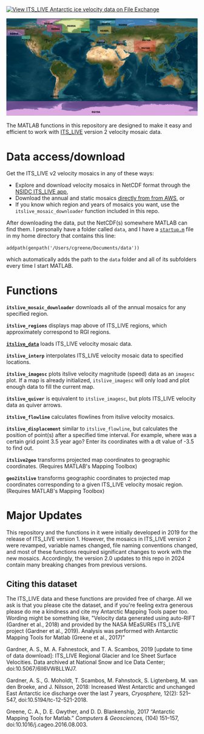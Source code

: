 [![View ITS_LIVE Antarctic ice velocity data on File Exchange](https://www.mathworks.com/matlabcentral/images/matlab-file-exchange.svg)](https://www.mathworks.com/matlabcentral/fileexchange/72701-its_live-antarctic-ice-velocity-data)

![](ITS_LIVE_v2_mosaic_regions.jpeg)

The MATLAB functions in this repository are designed to make it easy and efficient to work with [ITS_LIVE](https://its-live.jpl.nasa.gov/) version 2 velocity mosaic data. 

# Data access/download

Get the ITS_LIVE v2 velocity mosaics in any of these ways: 

* Explore and download velocity mosaics in NetCDF format through the [NSIDC ITS\_LIVE app](https://nsidc.org/apps/itslive), 
* Download the annual and static mosaics [directly from from AWS](https://its-live-data.s3.amazonaws.com/index.html#velocity_mosaic/v2/), or 
* If you know which region and years of mosaics you want, use the `itslive_mosaic_downloader` function included in this repo.  

After downloading the data, put the NetCDF(s) somewhere MATLAB can find them. I personally have a folder called `data`, and I have a [`startup.m`](https://www.mathworks.com/help/matlab/ref/startup.html) file in my home directory that contains this line:

`addpath(genpath('/Users/cgreene/Documents/data'))` 

which automatically adds the path to the `data` folder and all of its subfolders every time I start MATLAB. 

# Functions 

**`itslive_mosaic_downloader`** downloads all of the annual mosaics for any specified region. 

**`itslive_regions`** displays map above of ITS_LIVE regions, which approximately correspond to RGI regions. 

**[`itslive_data`](documentation/itslive_data_documentation.md)** loads ITS_LIVE velocity mosaic data.

**`itslive_interp`** interpolates ITS_LIVE velocity mosaic data to specified locations. 

**`itslive_imagesc`** plots itslive velocity magnitude (speed) data as an `imagesc` plot. If a map is already initialized, `itslive_imagesc` will only load and plot enough data to fill the current map. 

**`itslive_quiver`** is equivalent to `itslive_imagesc`, but plots ITS_LIVE velocity data as quiver arrows. 

**`itslive_flowline`** calculates flowlines from itslive velocity mosaics. 

**`itslive_displacement`** similar to `itslive_flowline`, but calculates the position of point(s) after a specified time interval. For example, where was a certain grid point 3.5 year ago? Enter its coordinates with a dt value of -3.5 to find out. 

**`itslive2geo`** transforms projected map coordinates to geographic coordinates. (Requires MATLAB's Mapping Toolbox)

**`geo2itslive`** transforms geographic coordinates to projected map coordinates corresponding to a given ITS_LIVE velocity mosaic region. (Requires MATLAB's Mapping Toolbox)

# Major Updates 
This repository and the functions in it were initially developed in 2019 for the release of ITS_LIVE version 1. However, the mosaics in ITS_LIVE version 2 were revamped, variable names changed, file naming conventions changed, and most of these functions required significant changes to work with the new mosaics. Accordingly, the version 2.0 updates to this repo in 2024 contain many breaking changes from previous versions. 

## Citing this dataset 
The ITS\_LIVE data and these functions are provided free of charge. All we ask is that you please cite the dataset, and if you're feeling extra generous please do me a kindness and cite my Antarctic Mapping Tools paper too. Wording might be something like, "Velocity data generated using auto-RIFT (Gardner et al., 2018) and provided by the NASA MEaSUREs ITS\_LIVE project (Gardner et al., 2019). Analysis was performed with Antarctic Mapping Tools for Matlab (Greene et al., 2017)"

Gardner, A. S., M. A. Fahnestock, and T. A. Scambos, 2019 [update to time of data download]: ITS\_LIVE Regional Glacier and Ice Sheet Surface Velocities. Data archived at National Snow and Ice Data Center; doi:10.5067/6II6VW8LLWJ7.

Gardner, A. S., G. Moholdt, T. Scambos, M. Fahnstock, S. Ligtenberg, M. van den Broeke, and J. Nilsson, 2018: Increased West Antarctic and unchanged East Antarctic ice discharge over the last 7 years, _Cryosphere,_ 12(2): 521–547, doi:10.5194/tc-12-521-2018.

Greene, C. A., D. E. Gwyther, and D. D. Blankenship, 2017 “Antarctic Mapping Tools for Matlab.” _Computers & Geosciences,_ (104) 151–157, doi:10.1016/j.cageo.2016.08.003.
